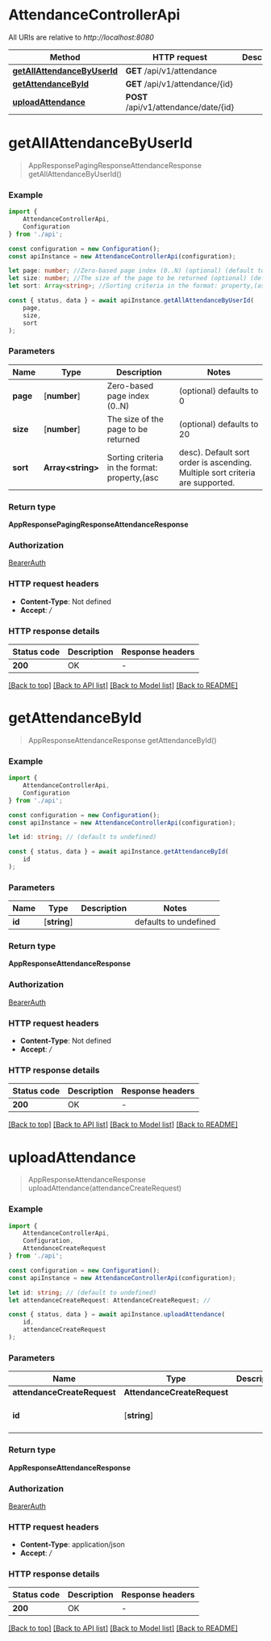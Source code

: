 # AttendanceControllerApi

All URIs are relative to *http://localhost:8080*

|Method | HTTP request | Description|
|------------- | ------------- | -------------|
|[**getAllAttendanceByUserId**](#getallattendancebyuserid) | **GET** /api/v1/attendance | |
|[**getAttendanceById**](#getattendancebyid) | **GET** /api/v1/attendance/{id} | |
|[**uploadAttendance**](#uploadattendance) | **POST** /api/v1/attendance/date/{id} | |

# **getAllAttendanceByUserId**
> AppResponsePagingResponseAttendanceResponse getAllAttendanceByUserId()


### Example

```typescript
import {
    AttendanceControllerApi,
    Configuration
} from './api';

const configuration = new Configuration();
const apiInstance = new AttendanceControllerApi(configuration);

let page: number; //Zero-based page index (0..N) (optional) (default to 0)
let size: number; //The size of the page to be returned (optional) (default to 20)
let sort: Array<string>; //Sorting criteria in the format: property,(asc|desc). Default sort order is ascending. Multiple sort criteria are supported. (optional) (default to undefined)

const { status, data } = await apiInstance.getAllAttendanceByUserId(
    page,
    size,
    sort
);
```

### Parameters

|Name | Type | Description  | Notes|
|------------- | ------------- | ------------- | -------------|
| **page** | [**number**] | Zero-based page index (0..N) | (optional) defaults to 0|
| **size** | [**number**] | The size of the page to be returned | (optional) defaults to 20|
| **sort** | **Array&lt;string&gt;** | Sorting criteria in the format: property,(asc|desc). Default sort order is ascending. Multiple sort criteria are supported. | (optional) defaults to undefined|


### Return type

**AppResponsePagingResponseAttendanceResponse**

### Authorization

[BearerAuth](../README.md#BearerAuth)

### HTTP request headers

 - **Content-Type**: Not defined
 - **Accept**: */*


### HTTP response details
| Status code | Description | Response headers |
|-------------|-------------|------------------|
|**200** | OK |  -  |

[[Back to top]](#) [[Back to API list]](../README.md#documentation-for-api-endpoints) [[Back to Model list]](../README.md#documentation-for-models) [[Back to README]](../README.md)

# **getAttendanceById**
> AppResponseAttendanceResponse getAttendanceById()


### Example

```typescript
import {
    AttendanceControllerApi,
    Configuration
} from './api';

const configuration = new Configuration();
const apiInstance = new AttendanceControllerApi(configuration);

let id: string; // (default to undefined)

const { status, data } = await apiInstance.getAttendanceById(
    id
);
```

### Parameters

|Name | Type | Description  | Notes|
|------------- | ------------- | ------------- | -------------|
| **id** | [**string**] |  | defaults to undefined|


### Return type

**AppResponseAttendanceResponse**

### Authorization

[BearerAuth](../README.md#BearerAuth)

### HTTP request headers

 - **Content-Type**: Not defined
 - **Accept**: */*


### HTTP response details
| Status code | Description | Response headers |
|-------------|-------------|------------------|
|**200** | OK |  -  |

[[Back to top]](#) [[Back to API list]](../README.md#documentation-for-api-endpoints) [[Back to Model list]](../README.md#documentation-for-models) [[Back to README]](../README.md)

# **uploadAttendance**
> AppResponseAttendanceResponse uploadAttendance(attendanceCreateRequest)


### Example

```typescript
import {
    AttendanceControllerApi,
    Configuration,
    AttendanceCreateRequest
} from './api';

const configuration = new Configuration();
const apiInstance = new AttendanceControllerApi(configuration);

let id: string; // (default to undefined)
let attendanceCreateRequest: AttendanceCreateRequest; //

const { status, data } = await apiInstance.uploadAttendance(
    id,
    attendanceCreateRequest
);
```

### Parameters

|Name | Type | Description  | Notes|
|------------- | ------------- | ------------- | -------------|
| **attendanceCreateRequest** | **AttendanceCreateRequest**|  | |
| **id** | [**string**] |  | defaults to undefined|


### Return type

**AppResponseAttendanceResponse**

### Authorization

[BearerAuth](../README.md#BearerAuth)

### HTTP request headers

 - **Content-Type**: application/json
 - **Accept**: */*


### HTTP response details
| Status code | Description | Response headers |
|-------------|-------------|------------------|
|**200** | OK |  -  |

[[Back to top]](#) [[Back to API list]](../README.md#documentation-for-api-endpoints) [[Back to Model list]](../README.md#documentation-for-models) [[Back to README]](../README.md)

